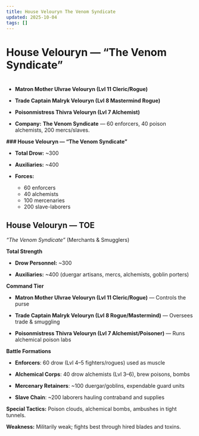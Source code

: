 ```yaml
---
title: House Velouryn The Venom Syndicate
updated: 2025-10-04
tags: []
---
```


# House Velouryn — “The Venom Syndicate”

#

* ****Matron Mother Ulvrae Velouryn (Lvl 11 Cleric/Rogue)****

* ****Trade Captain Malryk Velouryn (Lvl 8 Mastermind Rogue)****

* ****Poisonmistress Thivra Velouryn (Lvl 7 Alchemist)****

* ****Company:**** **The Venom Syndicate** — 60 enforcers, 40 poison alchemists, 200 mercs/slaves.

**### House Velouryn — “The Venom Syndicate”**

* ****Total Drow:**** ~300

* ****Auxiliaries:**** ~400

* ****Forces:****
  * 60 enforcers
  * 40 alchemists
  * 100 mercenaries
  * 200 slave-laborers

## **House Velouryn — TOE**

*“The Venom Syndicate”* (Merchants & Smugglers)

**Total Strength**

* **Drow Personnel:** ~300

* **Auxiliaries:** ~400 (duergar artisans, mercs, alchemists, goblin porters)

**Command Tier**

* **Matron Mother Ulvrae Velouryn (Lvl 11 Cleric/Rogue)** — Controls the purse

* **Trade Captain Malryk Velouryn (Lvl 8 Rogue/Mastermind)** — Oversees trade & smuggling

* **Poisonmistress Thivra Velouryn (Lvl 7 Alchemist/Poisoner)** — Runs alchemical poison labs

**Battle Formations**

* **Enforcers**: 60 drow (Lvl 4–5 fighters/rogues) used as muscle

* **Alchemical Corps**: 40 drow alchemists (Lvl 3–6), brew poisons, bombs

* **Mercenary Retainers**: ~100 duergar/goblins, expendable guard units

* **Slave Chain**: ~200 laborers hauling contraband and supplies

**Special Tactics:** Poison clouds, alchemical bombs, ambushes in tight tunnels.

**Weakness:** Militarily weak; fights best through hired blades and toxins.

